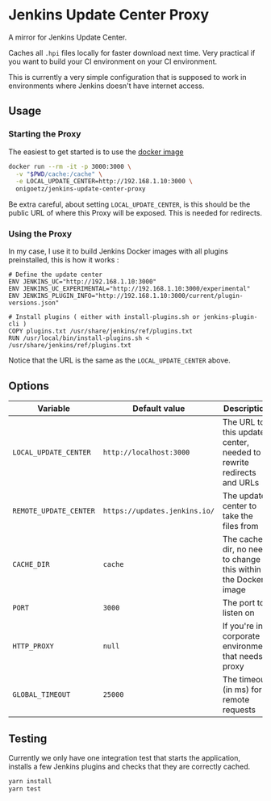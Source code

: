 # Jenkins Update Center Proxy

A mirror for Jenkins Update Center.

Caches all `.hpi` files locally for faster download next time.
Very practical if you want to build your CI environment on your CI environment.

This is currently a very simple configuration that is supposed to work in environments where Jenkins doesn't have internet access.

## Usage

### Starting the Proxy

The easiest to get started is to use the [docker image](https://hub.docker.com/r/onigoetz/jenkins-update-center-proxy)

```bash
docker run --rm -it -p 3000:3000 \
  -v "$PWD/cache:/cache" \
  -e LOCAL_UPDATE_CENTER=http://192.168.1.10:3000 \
  onigoetz/jenkins-update-center-proxy
```

Be extra careful, about setting `LOCAL_UPDATE_CENTER`, is this should be the public URL of where this Proxy will be exposed.
This is needed for redirects.

### Using the Proxy

In my case, I use it to build Jenkins Docker images with all plugins preinstalled, this is how it works :

```
# Define the update center
ENV JENKINS_UC="http://192.168.1.10:3000"
ENV JENKINS_UC_EXPERIMENTAL="http://192.168.1.10:3000/experimental"
ENV JENKINS_PLUGIN_INFO="http://192.168.1.10:3000/current/plugin-versions.json"

# Install plugins ( either with install-plugins.sh or jenkins-plugin-cli )
COPY plugins.txt /usr/share/jenkins/ref/plugins.txt
RUN /usr/local/bin/install-plugins.sh < /usr/share/jenkins/ref/plugins.txt
```

Notice that the URL is the same as the `LOCAL_UPDATE_CENTER` above.

## Options

| Variable               | Default value                 | Description                                                         |
| ---------------------- | ----------------------------- | ------------------------------------------------------------------- |
| `LOCAL_UPDATE_CENTER`  | `http://localhost:3000`       | The URL to this update center, needed to rewrite redirects and URLs |
| `REMOTE_UPDATE_CENTER` | `https://updates.jenkins.io/` | The update center to take the files from                            |
| `CACHE_DIR`            | `cache`                       | The cache dir, no need to change this within the Docker image       |
| `PORT`                 | `3000`                        | The port to listen on                                               |
| `HTTP_PROXY`           | `null`                        | If you're in a corporate environment that needs a proxy             |
| `GLOBAL_TIMEOUT`       | `25000`                       | The timeout (in ms) for remote requests                             |

## Testing

Currently we only have one integration test that starts the application, installs a few Jenkins plugins and checks that they are correctly cached.

```bash
yarn install
yarn test
```
